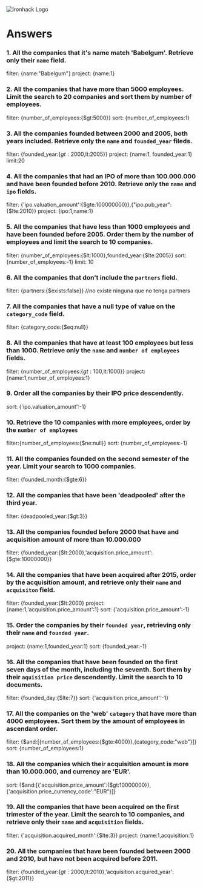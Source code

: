 ![Ironhack Logo](https://i.imgur.com/1QgrNNw.png)

# Answers

### 1. All the companies that it's name match 'Babelgum'. Retrieve only their `name` field.
filter: {name:"Babelgum"}
project: {name:1}
### 2. All the companies that have more than 5000 employees. Limit the search to 20 companies and sort them by **number of employees**.
filter: {number_of_employees:{$gt:5000}}
sort: {number_of_employees:1}
### 3. All the companies founded between 2000 and 2005, both years included. Retrieve only the `name` and `founded_year` fileds.
filter: {founded_year:{$gt:2000,$lt:2005}}
project: {name:1, founded_year:1}
limit:20
### 4. All the companies that had an IPO of more than 100.000.000 and have been founded before 2010. Retrieve only the `name` and `ipo` fields.
filter: {'ipo.valuation_amount':{$gte:100000000}},{"ipo.pub_year":{$lte:2010}}
project: {ipo:1,name:1}
### 5. All the companies that have less than 1000 employees and have been founded before 2005. Order them by the number of employees and limit the search to 10 companies.
filter: {number_of_employees:{$lt:1000},founded_year:{$lte:2005}}
sort: {number_of_employees:-1}
limit: 10
### 6. All the companies that don't include the `partners` field.
filter: {partners:{$exists:false}} //no existe ninguna que no tenga partners
### 7. All the companies that have a null type of value on the `category_code` field.
filter: {category_code:{$eq:null}}
### 8. All the companies that have at least 100 employees but less than 1000. Retrieve only the `name` and `number of employees` fields.
filter: {number_of_employees:{$gt:100,$lt:1000}}
project: {name:1,number_of_employees:1}
### 9. Order all the companies by their IPO price descendently.
sort: {'ipo.valuation_amount':-1}
### 10. Retrieve the 10 companies with more employees, order by the `number of employees`
filter:{number_of_employees:{$ne:null}}
sort: {number_of_employees:-1}
### 11. All the companies founded on the second semester of the year. Limit your search to 1000 companies.
filter: {founded_month:{$gte:6}}
### 12. All the companies that have been 'deadpooled' after the third year.
filter: {deadpooled_year:{$gt:3}}
### 13. All the companies founded before 2000 that have and acquisition amount of more than 10.000.000
filter: {founded_year:{$lt:2000},'acquisition.price_amount':{$gte:10000000}}
### 14. All the companies that have been acquired after 2015, order by the acquisition amount, and retrieve only their `name` and `acquisiton` field.
filter: {founded_year:{$lt:2000}
project: {name:1,'acquisition.price_amount':1}
sort: {'acquisition.price_amount':-1}
### 15. Order the companies by their `founded year`, retrieving only their `name` and `founded year`.
project: {name:1,founded_year:1}
sort: {founded_year:-1}
### 16. All the companies that have been founded on the first seven days of the month, including the seventh. Sort them by their `aquisition price` descendently. Limit the search to 10 documents.
filter: {founded_day:{$lte:7}}
sort: {'acquisition.price_amount':-1}
### 17. All the companies on the 'web' `category` that have more than 4000 employees. Sort them by the amount of employees in ascendant order.
filter: {$and:[{number_of_employees:{$gte:4000}},{category_code:"web"}]}
sort: {number_of_employees:1}
### 18. All the companies which their acquisition amount is more than 10.000.000, and currency are 'EUR'.
sort: {$and:[{'acquisition.price_amount':{$gt:10000000}},{'acquisition.price_currency_code':"EUR"}]}
### 19. All the companies that have been acquired on the first trimester of the year. Limit the search to 10 companies, and retrieve only their `name` and `acquisition` fields.
filter: {'acquisition.acquired_month':{$lte:3}}
project: {name:1,acquisition:1}
### 20. All the companies that have been founded between 2000 and 2010, but have not been acquired before 2011.
filter: {founded_year:{$gt:2000,$lt:2010},'acquisition.acquired_year':{$gt:2011}}